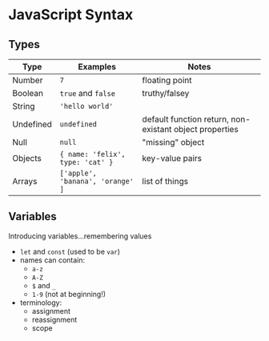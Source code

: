 JavaScript Syntax
===

## Types

Type | Examples | Notes
---|---|---
Number | `7` | floating point
Boolean | `true` and `false` | truthy/falsey
String | `'hello world'` | 
Undefined | `undefined` | default function return, non-existant object properties
Null | `null` | "missing" object
Objects | `{ name: 'felix', type: 'cat' }` | key-value pairs
Arrays | `['apple', 'banana', 'orange' ]` | list of things

## Variables

Introducing variables...remembering values


* `let` and `const` (used to be `var`)
* names can contain:
    * `a-z`
    * `A-Z`
    * `$` and `_`
    * `1-9` (not at beginning!)
* terminology:
    * assignment
    * reassignment
    * scope
